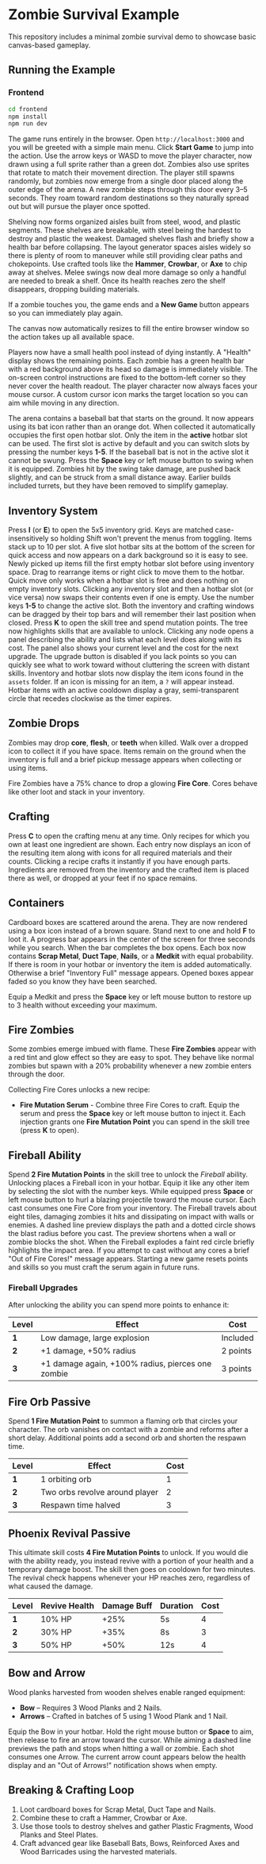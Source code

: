 # Zombie Survival Example

This repository includes a minimal zombie survival demo to showcase basic canvas-based gameplay.

## Running the Example

### Frontend

```bash
cd frontend
npm install
npm run dev
```

The game runs entirely in the browser. Open `http://localhost:3000` and you will be greeted with a simple main menu. Click **Start Game** to jump into the action. Use the arrow keys or WASD to move the player character, now drawn using a full sprite rather than a green dot. Zombies also use sprites that rotate to match their movement direction. The player still spawns randomly, but zombies now emerge from a single door placed along the outer edge of the arena. A new zombie steps through this door every 3–5 seconds. They roam toward random destinations so they naturally spread out but will pursue the player once spotted.

Shelving now forms organized aisles built from steel, wood, and plastic segments. These shelves are breakable, with steel being the hardest to destroy and plastic the weakest. Damaged shelves flash and briefly show a health bar before collapsing. The layout generator spaces aisles widely so there is plenty of room to maneuver while still providing clear paths and chokepoints.
Use crafted tools like the **Hammer**, **Crowbar**, or **Axe** to chip away at shelves. Melee swings now deal more damage so only a handful are needed to break a shelf. Once its health reaches zero the shelf disappears, dropping building materials.

If a zombie touches you, the game ends and a **New Game** button appears so you can immediately play again.

The canvas now automatically resizes to fill the entire browser window so the action takes up all available space.

Players now have a small health pool instead of dying instantly. A "Health" display shows the remaining points. Each zombie has a green health bar with a red background above its head so damage is immediately visible.
The on-screen control instructions are fixed to the bottom-left corner so they never cover the health readout.
The player character now always faces your mouse cursor. A custom cursor icon marks the target location so you can aim while moving in any direction.

The arena contains a baseball bat that starts on the ground. It now appears using its bat icon rather than an orange dot. When collected it automatically occupies the first open hotbar slot. Only the item in the **active** hotbar slot can be used. The first slot is active by default and you can switch slots by pressing the number keys **1-5**. If the baseball bat is not in the active slot it cannot be swung. Press the **Space** key or left mouse button to swing when it is equipped. Zombies hit by the swing take damage, are pushed back slightly, and can be struck from a small distance away. Earlier builds included turrets, but they have been removed to simplify gameplay.

## Inventory System

Press **I** (or **E**) to open the 5x5 inventory grid. Keys are matched case-insensitively so holding Shift won't prevent the menus from toggling. Items stack up to 10 per slot. A five slot hotbar sits at the bottom of the screen for quick access and now appears on a dark background so it is easy to see. Newly picked up items fill the first empty hotbar slot before using inventory space. Drag to rearrange items or right click to move them to the hotbar. Quick move only works when a hotbar slot is free and does nothing on empty inventory slots. Clicking any inventory slot and then a hotbar slot (or vice versa) now swaps their contents even if one is empty. Use the number keys **1-5** to change the active slot. Both the inventory and crafting windows can be dragged by their top bars and will remember their last position when closed.
Press **K** to open the skill tree and spend mutation points.
The tree now highlights skills that are available to unlock. Clicking any node
opens a panel describing the ability and lists what each level does along with
its cost. The panel also shows your current level and the cost for the next
upgrade. The upgrade button is disabled if you lack points so you can quickly
see what to work toward without cluttering the screen with distant skills.
Inventory and hotbar slots now display the item icons found in the `assets` folder. If an icon is missing for an item, a `?` will appear instead.
Hotbar items with an active cooldown display a gray, semi-transparent circle that recedes clockwise as the timer expires.

## Zombie Drops

Zombies may drop **core**, **flesh**, or **teeth** when killed. Walk over a dropped icon to collect it if you have space. Items remain on the ground when the inventory is full and a brief pickup message appears when collecting or using items.

Fire Zombies have a 75% chance to drop a glowing **Fire Core**. Cores behave like other loot and stack in your inventory.

## Crafting

Press **C** to open the crafting menu at any time. Only recipes for which you own at least one ingredient are shown. Each entry now displays an icon of the resulting item along with icons for all required materials and their counts. Clicking a recipe crafts it instantly if you have enough parts. Ingredients are removed from the inventory and the crafted item is placed there as well, or dropped at your feet if no space remains.

## Containers

Cardboard boxes are scattered around the arena. They are now rendered using a box icon instead of a brown square. Stand next to one and hold **F** to loot it. A progress bar appears in the center of the screen for three seconds while you search. When the bar completes the box opens. Each box now contains **Scrap Metal**, **Duct Tape**, **Nails**, or a **Medkit** with equal probability. If there is room in your hotbar or inventory the item is added automatically. Otherwise a brief "Inventory Full" message appears. Opened boxes appear faded so you know they have been searched.

Equip a Medkit and press the **Space** key or left mouse button to restore up to 3 health without exceeding your maximum.

## Fire Zombies

Some zombies emerge imbued with flame. These **Fire Zombies** appear with a red tint and glow effect so they are easy to spot. They behave like normal zombies but spawn with a 20% probability whenever a new zombie enters through the door.

Collecting Fire Cores unlocks a new recipe:

- **Fire Mutation Serum** - Combine three Fire Cores to craft. Equip the serum and press the **Space** key or left mouse button to inject it. Each injection grants one **Fire Mutation Point** you can spend in the skill tree (press **K** to open).

## Fireball Ability

Spend **2 Fire Mutation Points** in the skill tree to unlock the _Fireball_ ability. Unlocking places a Fireball icon in your hotbar. Equip it like any other item by selecting the slot with the number keys. While equipped press **Space** or left mouse button to hurl a blazing projectile toward the mouse cursor. Each cast consumes one Fire Core from your inventory. The Fireball travels about eight tiles, damaging zombies it hits and dissipating on impact with walls or enemies. A dashed line preview displays the path and a dotted circle shows the blast radius before you cast. The preview shortens when a wall or zombie blocks the shot. When the Fireball explodes a faint red circle briefly highlights the impact area. If you attempt to cast without any cores a brief "Out of Fire Cores!" message appears. Starting a new game resets points and skills so you must craft the serum again in future runs.

### Fireball Upgrades

After unlocking the ability you can spend more points to enhance it:

| Level | Effect                                            | Cost     |
| ----- | ------------------------------------------------- | -------- |
| **1** | Low damage, large explosion                       | Included |
| **2** | +1 damage, +50% radius                            | 2 points |
| **3** | +1 damage again, +100% radius, pierces one zombie | 3 points |

## Fire Orb Passive

Spend **1 Fire Mutation Point** to summon a flaming orb that circles your
character. The orb vanishes on contact with a zombie and reforms after a short
delay. Additional points add a second orb and shorten the respawn time.

| Level | Effect                         | Cost |
| ----- | ------------------------------ | ---- |
| **1** | 1 orbiting orb                 | 1    |
| **2** | Two orbs revolve around player | 2    |
| **3** | Respawn time halved            | 3    |

## Phoenix Revival Passive

This ultimate skill costs **4 Fire Mutation Points** to unlock. If you would die
with the ability ready, you instead revive with a portion of your health and a
temporary damage boost. The skill then goes on cooldown for two minutes. The
revival check happens whenever your HP reaches zero, regardless of what caused
the damage.

| Level | Revive Health | Damage Buff | Duration | Cost |
| ----- | ------------- | ----------- | -------- | ---- |
| **1** | 10% HP        | +25%        | 5s       | 4    |
| **2** | 30% HP        | +35%        | 8s       | 3    |
| **3** | 50% HP        | +50%        | 12s      | 4    |

## Bow and Arrow

Wood planks harvested from wooden shelves enable ranged equipment:

- **Bow** – Requires 3 Wood Planks and 2 Nails.
- **Arrows** – Crafted in batches of 5 using 1 Wood Plank and 1 Nail.

Equip the Bow in your hotbar. Hold the right mouse button or **Space** to aim, then release to fire an arrow toward the cursor. While aiming a dashed line previews the path and stops when hitting a wall or zombie. Each shot consumes one Arrow. The current arrow count appears below the health display and an "Out of Arrows!" notification shows when empty.

## Breaking & Crafting Loop

1. Loot cardboard boxes for Scrap Metal, Duct Tape and Nails.
2. Combine these to craft a Hammer, Crowbar or Axe.
3. Use those tools to destroy shelves and gather Plastic Fragments, Wood Planks and Steel Plates.
4. Craft advanced gear like Baseball Bats, Bows, Reinforced Axes and Wood Barricades using the harvested materials.
